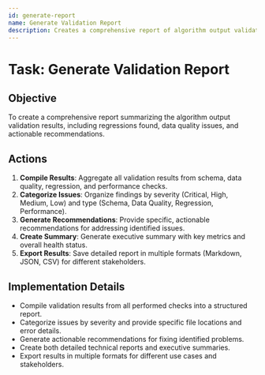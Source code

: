 ```yaml
---
id: generate-report
name: Generate Validation Report
description: Creates a comprehensive report of algorithm output validation results and findings.
---
```


# Task: Generate Validation Report

## Objective
To create a comprehensive report summarizing the algorithm output validation results, including regressions found, data quality issues, and actionable recommendations.

## Actions
1.  **Compile Results**: Aggregate all validation results from schema, data quality, regression, and performance checks.
2.  **Categorize Issues**: Organize findings by severity (Critical, High, Medium, Low) and type (Schema, Data Quality, Regression, Performance).
3.  **Generate Recommendations**: Provide specific, actionable recommendations for addressing identified issues.
4.  **Create Summary**: Generate executive summary with key metrics and overall health status.
5.  **Export Results**: Save detailed report in multiple formats (Markdown, JSON, CSV) for different stakeholders.

## Implementation Details
-   Compile validation results from all performed checks into a structured report.
-   Categorize issues by severity and provide specific file locations and error details.
-   Generate actionable recommendations for fixing identified problems.
-   Create both detailed technical reports and executive summaries.
-   Export results in multiple formats for different use cases and stakeholders.

